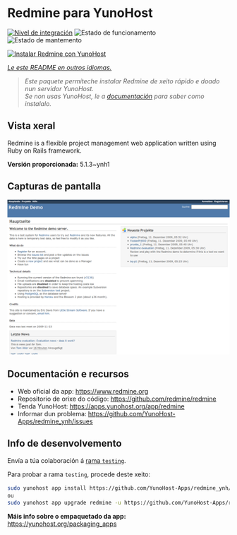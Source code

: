 <!--
NOTA: Este README foi creado automáticamente por <https://github.com/YunoHost/apps/tree/master/tools/readme_generator>
NON debe editarse manualmente.
-->

# Redmine para YunoHost

[![Nivel de integración](https://dash.yunohost.org/integration/redmine.svg)](https://dash.yunohost.org/appci/app/redmine) ![Estado de funcionamento](https://ci-apps.yunohost.org/ci/badges/redmine.status.svg) ![Estado de mantemento](https://ci-apps.yunohost.org/ci/badges/redmine.maintain.svg)

[![Instalar Redmine con YunoHost](https://install-app.yunohost.org/install-with-yunohost.svg)](https://install-app.yunohost.org/?app=redmine)

*[Le este README en outros idiomas.](./ALL_README.md)*

> *Este paquete permíteche instalar Redmine de xeito rápido e doado nun servidor YunoHost.*  
> *Se non usas YunoHost, le a [documentación](https://yunohost.org/install) para saber como instalalo.*

## Vista xeral

Redmine is a flexible project management web application written using Ruby on Rails framework.


**Versión proporcionada:** 5.1.3~ynh1

## Capturas de pantalla

![Captura de pantalla de Redmine](./doc/screenshots/Redmine-demo.png)

## Documentación e recursos

- Web oficial da app: <https://www.redmine.org>
- Repositorio de orixe do código: <https://github.com/redmine/redmine>
- Tenda YunoHost: <https://apps.yunohost.org/app/redmine>
- Informar dun problema: <https://github.com/YunoHost-Apps/redmine_ynh/issues>

## Info de desenvolvemento

Envía a túa colaboración á [rama `testing`](https://github.com/YunoHost-Apps/redmine_ynh/tree/testing).

Para probar a rama `testing`, procede deste xeito:

```bash
sudo yunohost app install https://github.com/YunoHost-Apps/redmine_ynh/tree/testing --debug
ou
sudo yunohost app upgrade redmine -u https://github.com/YunoHost-Apps/redmine_ynh/tree/testing --debug
```

**Máis info sobre o empaquetado da app:** <https://yunohost.org/packaging_apps>
